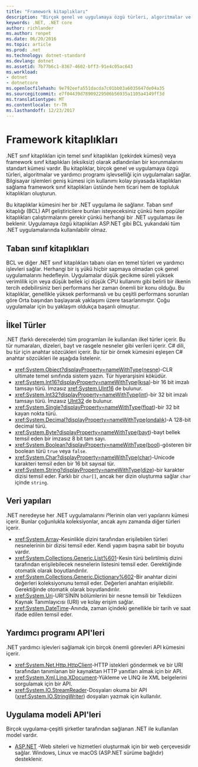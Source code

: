 ```yaml
---
title: "Framework kitaplıkları"
description: "Birçok genel ve uygulamaya özgü türleri, algoritmalar ve yardımcı programı işlevselliği kitaplıkları uygulamaları nasıl sağladığını öğrenin."
keywords: .NET, .NET core
author: richlander
ms.author: ronpet
ms.date: 06/20/2016
ms.topic: article
ms.prod: .net
ms.technology: dotnet-standard
ms.devlang: dotnet
ms.assetid: 7b77b6c1-8367-4602-bff3-91e4c05ac643
ms.workload:
- dotnet
- dotnetcore
ms.openlocfilehash: 9e792eefa551dacda7c01bb03a6035647de04a35
ms.sourcegitcommit: e7f04439d78909229506b56935a1105a4149ff3d
ms.translationtype: MT
ms.contentlocale: tr-TR
ms.lasthandoff: 12/23/2017
---
```

# <a name="framework-libraries"></a>Framework kitaplıkları

.NET sınıf kitaplıkları için temel sınıf kitaplıkları (çekirdek kümesi) veya framework sınıf kitaplıkları (eksiksiz) olarak adlandırılan bir korunmalarını standart kümesi vardır. Bu kitaplıklar, birçok genel ve uygulamaya özgü türleri, algoritmalar ve yardımcı programı işlevselliği için uygulamaları sağlar. Bilgisayar işlemleri geniş kümesi için kullanımı kolay piyasada kitaplıkları sağlama framework sınıf kitaplıkları üstünde hem ticari hem de topluluk kitaplıkları oluşturun.

Bu kitaplıklar kümesini her bir .NET uygulama ile sağlanır. Taban sınıf kitaplığı (BCL) API geliştiricilere bunları isteyeceksiniz çünkü hem popüler kitaplıkları çalıştırmalarını gerekir çünkü herhangi bir .NET uygulaması ile beklenir. Uygulamaya özgü kitaplıkları ASP.NET gibi BCL yukarıdaki tüm .NET uygulamalarında kullanılabilir olmaz.

## <a name="base-class-libraries"></a>Taban sınıf kitaplıkları

BCL ve diğer .NET sınıf kitaplıkları tabanı olan en temel türleri ve yardımcı işlevleri sağlar. Herhangi bir iş yükü hiçbir sapmaya olmadan çok genel uygulamalarını hedefleyin. Uygulamalar düşük gecikme süreli yüksek verimlilik için veya düşük bellek içi düşük CPU kullanımı gibi belirli bir ilkenin tercih edebilirsiniz beri performans her zaman önemli bir konu olduğu. Bu kitaplıklar, genellikle yüksek performanslı ve bu çeşitli performans sorunları göre Orta başından başlayarak yaklaşımı üzere tasarlanmıştır. Çoğu uygulamalar için bu yaklaşım oldukça başarılı olmuştur.

## <a name="primitive-types"></a>İlkel Türler

.NET (farklı derecelerde) tüm programları ile kullanılan ilkel türler içerir. Bu tür numaraları, dizeleri, bayt ve rasgele nesneler gibi verileri içerir. C# dili, bu tür için anahtar sözcükleri içerir. Bu tür bir örnek kümesini eşleşen C# anahtar sözcükleri ile aşağıda listelenir.

* <xref:System.Object?displayProperty=nameWithType>([nesne](../csharp/language-reference/keywords/object.md))-CLR ultimate temel sınıfında sistem yazın. Tür hiyerarşisini köküdür.
* <xref:System.Int16?displayProperty=nameWithType>([kısa](../csharp/language-reference/keywords/short.md))-bir 16 bit imzalı tamsayı türü. İmzasız <xref:System.UInt16> de bulunur.
* <xref:System.Int32?displayProperty=nameWithType>([int](../csharp/language-reference/keywords/int.md))-bir 32 bit imzalı tamsayı türü. İmzasız [UInt32](../csharp/language-reference/keywords/uint.md) de bulunur.
* <xref:System.Single?displayProperty=nameWithType>([float](../csharp/language-reference/keywords/float.md))-bir 32 bit kayan nokta türü.
* <xref:System.Decimal?displayProperty=nameWithType>([ondalık](../csharp/language-reference/keywords/decimal.md))-A 128-bit decimal türü.
* <xref:System.Byte?displayProperty=nameWithType>([bayt](../csharp/language-reference/keywords/byte.md))-bayt bellek temsil eden bir imzasız 8 bit tam sayı.
* <xref:System.Boolean?displayProperty=nameWithType>([bool](../csharp/language-reference/keywords/bool.md))-gösteren bir boolean türü `true` veya `false`.
* <xref:System.Char?displayProperty=nameWithType>([char](../csharp/language-reference/keywords/char.md))-Unicode karakteri temsil eden bir 16 bit sayısal tür.
* <xref:System.String?displayProperty=nameWithType>([dize](../csharp/language-reference/keywords/string.md))-bir karakter dizisi temsil eder. Farklı bir `char[]`, ancak her dizin oluşturma sağlar `char` içinde `string`.

## <a name="data-structures"></a>Veri yapıları

.NET neredeyse her .NET uygulamalarını iºlerinin olan veri yapılarını kümesi içerir. Bunlar çoğunlukla koleksiyonlar, ancak aynı zamanda diğer türleri içerir.

*   <xref:System.Array>-Kesinlikle dizini tarafından erişilebilen türleri nesnelerinin bir dizisi temsil eder. Kendi yapım başına sabit bir boyutu vardır.
*   <xref:System.Collections.Generic.List%601>-Kesin türü belirtilmiş dizini tarafından erişilebilecek nesnelerin listesini temsil eder. Gerektiğinde otomatik olarak boyutlandırılır.
*   <xref:System.Collections.Generic.Dictionary%602>-Bir anahtar dizini değerleri koleksiyonunu temsil eder. Değerleri anahtarı erişilebilir. Gerektiğinde otomatik olarak boyutlandırılır.
*   <xref:System.Uri>-URI'SİNİN bölümlerini bir nesne temsili bir Tekdüzen Kaynak Tanımlayıcısı (URI) ve kolay erişim sağlar.
*   <xref:System.DateTime>-Anında, zaman içindeki genellikle bir tarih ve saat ifade edilen temsil eder.

## <a name="utility-apis"></a>Yardımcı programı API'leri

.NET yardımcı işlevleri sağlamak için birçok önemli görevleri API kümesini içerir.

*   <xref:System.Net.Http.HttpClient>-HTTP istekleri göndermek ve bir URI tarafından tanımlanan bir kaynaktan HTTP yanıtları almak için bir API.
*   <xref:System.Xml.Linq.XDocument>-Yükleme ve LINQ ile XML belgelerini sorgulamak için bir API.
*   <xref:System.IO.StreamReader>-Dosyaları okuma bir API (<xref:System.IO.StringWriter>) dosyaları yazmak için kullanılır.

## <a name="app-model-apis"></a>Uygulama modeli API'leri

Birçok uygulama-çeşitli şirketler tarafından sağlanan .NET ile kullanılan model vardır.

*   [ASP.NET](http://asp.net) -Web siteleri ve hizmetleri oluşturmak için bir web çerçevesidir sağlar. Windows, Linux ve macOS (ASP.NET sürüme bağlıdır) desteklenir.
